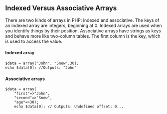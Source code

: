 ## Indexed Versus Associative Arrays

There are two kinds of arrays in PHP: indexed and associative. The keys of an indexed array are integers, beginning at 0. Indexed arrays are used when you identify things by their position. Associative arrays have strings as keys and behave more like two-column tables. The first column is the key, which is used to access the value.

#### Indexed array
```
$data = array("John", "Snow",30);
echo $data[0]; //Outputs: "John"
```

#### Associative arrays
```
$data = array(
    "first"=>"John",
    "second"=>"Snow",
    "age"=>30);
    echo $data[0]; // Outputs: Undefined offset: 0...

